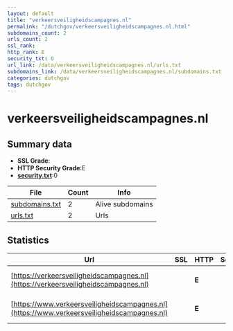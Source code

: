 ```yaml
---
layout: default
title: "verkeersveiligheidscampagnes.nl"
permalink: "/dutchgov/verkeersveiligheidscampagnes.nl.html"
subdomains_count: 2
urls_count: 2
ssl_rank: 
http_rank: E
security_txt: 0
url_link: /data/verkeersveiligheidscampagnes.nl/urls.txt
subdomains_link: /data/verkeersveiligheidscampagnes.nl/subdomains.txt
categories: dutchgov
tags: dutchgov
---
```



# verkeersveiligheidscampagnes.nl
## Summary data


 - **SSL Grade**:
 - **HTTP Security Grade**:E
 - **[security.txt](https://www.digitaleoverheid.nl/nieuws/standaard-security-txt-nu-verplicht-voor-overheid/)**:0


| File       | Count | Info |
|------------|-------|------|
|[subdomains.txt](/DutchGovScope/data/verkeersveiligheidscampagnes.nl/subdomains.txt)|2|Alive subdomains|
|[urls.txt](/DutchGovScope/data/verkeersveiligheidscampagnes.nl/urls.txt)|2|Urls|


## Statistics


| Url | SSL | HTTP | Server | Cookie | HSTS | CORS | CTO | CSP | XFO | XXP | RP |FP| Tech |Title |
|--------|-------|-------|------|------|------|------|------|------|------|------|------|------|------|------|
|[https://verkeersveiligheidscampagnes.nl](https://verkeersveiligheidscampagnes.nl)| | **E**|| | | | | | | | :white_check_mark: | |HSTS Microsoft ASP.NET|Object moved|
|[https://www.verkeersveiligheidscampagnes.nl](https://www.verkeersveiligheidscampagnes.nl)| | **E**|| | | | | | | | :white_check_mark: | |HSTS Microsoft ASP.NET|Object moved|


